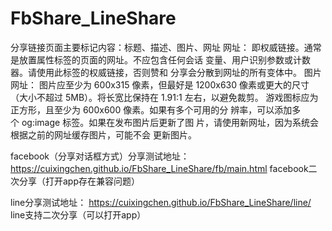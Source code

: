 # FbShare_LineShare
分享链接页面主要标记内容：标题、描述、图片、网址
    网址：
        即权威链接。通常是放置属性标签的页面的网址。不应包含任何会话
        变量、用户识别参数或计数器。请使用此标签的权威链接，否则赞和
        分享会分散到网址的所有变体中。
    图片网址：
        图片应至少为 600x315 像素，但最好是 1200x630 像素或更大的尺寸
        （大小不超过 5MB）。将长宽比保持在 1.91:1 左右，以避免裁剪。
        游戏图标应为正方形，且至少为 600x600 像素。如果有多个可用的分
        辨率，可以添加多个 og:image 标签。如果在发布图片后更新了图
        片，请使用新网址，因为系统会根据之前的网址缓存图片，可能不会
        更新图片。
        
facebook（分享对话框方式）分享测试地址：
https://cuixingchen.github.io/FbShare_LineShare/fb/main.html
facebook二次分享（打开app存在兼容问题）

line分享测试地址：
https://cuixingchen.github.io/FbShare_LineShare/line/
line支持二次分享（可以打开app）
